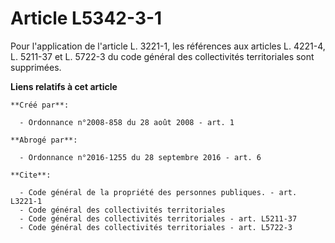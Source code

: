 # Article L5342-3-1

Pour l'application de l'article L. 3221-1, les références aux articles L. 4221-4, L. 5211-37 et L. 5722-3 du code général des
collectivités territoriales sont supprimées.

**Liens relatifs à cet article**

	**Créé par**:

	  - Ordonnance n°2008-858 du 28 août 2008 - art. 1

	**Abrogé par**:

	  - Ordonnance n°2016-1255 du 28 septembre 2016 - art. 6

	**Cite**:

	  - Code général de la propriété des personnes publiques. - art. L3221-1
	  - Code général des collectivités territoriales
	  - Code général des collectivités territoriales - art. L5211-37
	  - Code général des collectivités territoriales - art. L5722-3

